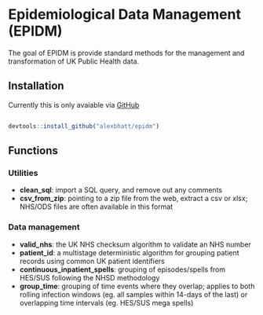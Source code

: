 
# Epidemiological Data Management (EPIDM)

<!-- badges: start -->
<!-- badges: end -->

The goal of EPIDM is provide standard methods for the management and transformation of UK Public Health data.

## Installation

Currently this is only avaiable via [GitHub](https://github.com/alexbhatt/epidm)

``` r

devtools::install_github("alexbhatt/epidm")

```

## Functions 

### Utilities 

 + __clean_sql__: import a SQL query, and remove out any comments
 + __csv_from_zip__: pointing to a zip file from the web, extract a csv or xlsx; NHS/ODS files are often available in this format
 
### Data management

 + __valid_nhs__: the UK NHS checksum algorithm to validate an NHS number
 + __patient_id__: a multistage deterministic algorithm for grouping patient records using common UK patient identifiers
 + __continuous_inpatient_spells__: grouping of episodes/spells from HES/SUS following the NHSD methodology
 + __group_time__: grouping of time events where they overlap; applies to both rolling infection windows (eg. all samples within 14-days of the last) or overlapping time intervals (eg. HES/SUS mega spells)
